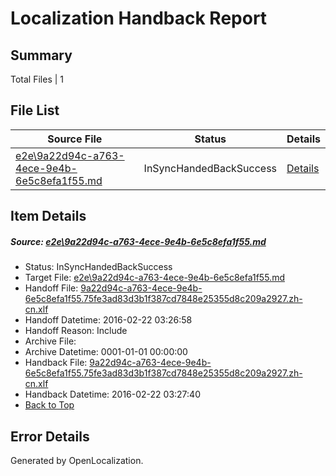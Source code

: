 # <a name='report-top'></a> Localization Handback Report

## Summary
 Total Files | 1

## File List
 Source File | Status | Details 
 ----------- | ------ | ------- 
 [e2e\9a22d94c-a763-4ece-9e4b-6e5c8efa1f55.md](https://github.com/OpenLocalizationTest/oltest/blob/434f20cba07ea7786ca336ad5bf3a8e2422548be/e2e/9a22d94c-a763-4ece-9e4b-6e5c8efa1f55.md) | InSyncHandedBackSuccess | [Details](#27e3b897f104b637b04f91904d74ae42b53a1f571)

## Item Details
##### <a name='27e3b897f104b637b04f91904d74ae42b53a1f571'></a> Source: [e2e\9a22d94c-a763-4ece-9e4b-6e5c8efa1f55.md](https://github.com/OpenLocalizationTest/oltest/blob/434f20cba07ea7786ca336ad5bf3a8e2422548be/e2e/9a22d94c-a763-4ece-9e4b-6e5c8efa1f55.md)
* Status: InSyncHandedBackSuccess
* Target File: [e2e\9a22d94c-a763-4ece-9e4b-6e5c8efa1f55.md](https://github.com/OpenLocalizationTestOrg/oltest.zh-cn/blob/ff35d6f9dc4558a6cecdafd7779a4ba133f2bbec/e2e/9a22d94c-a763-4ece-9e4b-6e5c8efa1f55.md)
* Handoff File: [9a22d94c-a763-4ece-9e4b-6e5c8efa1f55.75fe3ad83d3b1f387cd7848e25355d8c209a2927.zh-cn.xlf](https://github.com/OpenLocalizationTestOrg/olhandoff/blob/232f58ef6b0d4d06da600f397293c7bbd1197e9b/ol-handoff/OpenLocalizationTestOrg/oltest.zh-cn/yufeih/9a22d94c-a763-4ece-9e4b-6e5c8efa1f55.75fe3ad83d3b1f387cd7848e25355d8c209a2927.zh-cn.xlf)
* Handoff Datetime: 2016-02-22 03:26:58
* Handoff Reason: Include
* Archive File: 
* Archive Datetime: 0001-01-01 00:00:00
* Handback File: [9a22d94c-a763-4ece-9e4b-6e5c8efa1f55.75fe3ad83d3b1f387cd7848e25355d8c209a2927.zh-cn.xlf](https://github.com/OpenLocalizationTestOrg/olhandback/blob/4edd609ac31bd047a4668a7d3e6b7b572cb5e9ad/ol-handback/OpenLocalizationTestOrg/oltest.zh-cn/yufeih/9a22d94c-a763-4ece-9e4b-6e5c8efa1f55.75fe3ad83d3b1f387cd7848e25355d8c209a2927.zh-cn.xlf)
* Handback Datetime: 2016-02-22 03:27:40
* [Back to Top](#report-top)


## Error Details

Generated by OpenLocalization.
